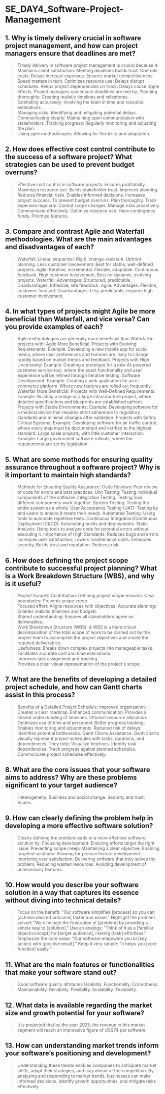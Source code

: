 # SE_DAY4_Software-Project-Management
## 1. Why is timely delivery crucial in software project management, and how can project managers ensure that deadlines are met?
>Timely delivery in software project management is crucial because it:
Maintains client satisfaction: Meeting deadlines builds trust.
Controls costs: Delays increase expenses.
Ensures market competitiveness: Speed matters in tech.
Optimizes resource use: Delays disrupt schedules.
Keeps project dependencies on track: Delays cause ripple effects.
>Project managers can ensure deadlines are met by:
Planning thoroughly: Creating realistic timelines and milestones.   
Estimating accurately: Involving the team in time and resource estimations.   
Managing risks: Identifying and mitigating potential delays.   
Communicating clearly: Maintaining open communication with stakeholders.
Tracking progress: Regularly monitoring and adjusting the plan.   
Using agile methodologies: Allowing for flexibility and adaptation.
## 2. How does effective cost control contribute to the success of a software project? What strategies can be used to prevent budget overruns?
>Effective cost control in software projects:
Ensures profitability.
Maximizes resource use.
Builds stakeholder trust.
Improves planning.
Reduces financial risks.
Enables informed decisions.
Increases project success.
>To prevent budget overruns:
Plan thoroughly.
Track expenses regularly.
Control scope changes.
Manage risks proactively.
Communicate effectively.
Optimize resource use.
Have contingency funds.
Prioritize features.
## 3. Compare and contrast Agile and Waterfall methodologies. What are the main advantages and disadvantages of each?
>Waterfall:
Linear, sequential.
Rigid, change-resistant.
Upfront planning.
Less customer involvement.
Best for stable, well-defined projects.
Agile:
Iterative, incremental.
Flexible, adaptable.
Continuous feedback.
High customer involvement.
Best for dynamic, evolving projects.
>Waterfall:
Advantages: Structured, predictable.
Disadvantages: Inflexible, late feedback.
Agile:
Advantages: Flexible, customer-focused.
Disadvantages: Less predictable, requires high customer involvement.
## 4. In what types of projects might Agile be more beneficial than Waterfall, and vice versa? Can you provide examples of each?
>Agile methodologies are generally more beneficial than Waterfall in projects with:
>Agile More Beneficial:
Projects with Evolving Requirements:
Example: Developing a new mobile app for social media, where user preferences and features are likely to change rapidly based on market trends and feedback.
Projects with High Uncertainty:
Example: Creating a prototype for a new AI-powered customer service tool, where the exact functionality and user experience will be refined through iterative testing.
Software Development:
Example: Creating a web application for an e-commerce platform. Where new features are rolled out frequently.
Waterfall More Beneficial:
Projects with Well-Defined Requirements:
Example: Building a bridge or a large infrastructure project, where detailed specifications and blueprints are established upfront.
Projects with Stable Environments:
Example: Developing software for a medical device that requires strict adherence to regulatory standards and minimal changes after validation.
Projects with Safety Critical Systems:
Example: Developing software for air traffic control, where every step must be documented and verified to the highest standard.
Large scale projects, with little customer interaction:
Example: Large government software rollouts, where the requirements are set by legislation.
## 5. What are some methods for ensuring quality assurance throughout a software project? Why is it important to maintain high standards?
>Methods for Ensuring Quality Assurance:
Code Reviews: Peer review of code for errors and best practices.
Unit Testing: Testing individual components of the software.
Integration Testing: Testing how different components work together.
System Testing: Testing the entire system as a whole.
User Acceptance Testing (UAT): Testing by end-users to ensure it meets their needs.
Automated Testing: Using tools to automate repetitive tests.
Continuous Integration/Continuous Deployment (CI/CD): Automating builds and deployments.
Static Analysis: Using tools to analyze code for potential errors without executing it.
Importance of High Standards:
Reduces bugs and errors.
Increases user satisfaction.
Lowers maintenance costs.
Enhances security.
Builds trust and reputation.
Reduces risk.
## 6. How does defining the project scope contribute to successful project planning? What is a Work Breakdown Structure (WBS), and why is it useful?
>Project Scope's Contribution:
Defining project scope ensures:
Clear boundaries: Prevents scope creep.   
Focused effort: Aligns resources with objectives.
Accurate planning: Enables realistic timelines and budgets.   
Shared understanding: Ensures all stakeholders agree on deliverables.   
Work Breakdown Structure (WBS):
A WBS is a hierarchical decomposition of the total scope of work to be carried out by the project team to accomplish the project objectives and create the required deliverables.   
Usefulness:
Breaks down complex projects into manageable tasks.   
Facilitates accurate cost and time estimations.   
Improves task assignment and tracking.   
Provides a clear visual representation of the project's scope.
## 7. What are the benefits of developing a detailed project schedule, and how can Gantt charts assist in this process?
>Benefits of a Detailed Project Schedule:
Improved organization: Creates a clear roadmap.
Enhanced communication: Provides a shared understanding of timelines.
Efficient resource allocation: Optimizes use of time and personnel.
Better progress tracking: Enables monitoring and adjustments.
Reduced risk of delays: Identifies potential bottlenecks.
Gantt Charts Assistance:
Gantt charts visually represent project schedules with tasks, durations, and dependencies.
They help:
Visualize timelines.
Identify task dependencies.
Track progress against planned schedules.
Communicate project schedules effectively.
## 8. What are the core issues that your software aims to address? Why are these problems significant to your target audience?
>Heterogeneity.
Business and social change.
Security and trust.
Scales.
## 9. How can clearly defining the problem help in developing a more effective software solution?
>Clearly defining the problem leads to a more effective software solution by:
Focusing development: Ensuring efforts target the right issue.
Preventing scope creep: Maintaining a clear objective.
Enabling targeted solutions: Allowing for precise feature development.
Improving user satisfaction: Delivering software that truly solves the problem.
Reducing wasted resources: Avoiding development of unnecessary features.
## 10. How would you describe your software solution in a way that captures its essence without diving into technical details?
>Focus on the benefit: "Our software simplifies [process] so you can [achieve desired outcome] faster and easier."
Highlight the problem solved: "We eliminate the frustration of [problem] by providing a simple way to [solution]."
Use an analogy: "Think of it as a [familiar object/concept] for [target audience], making [task] effortless."
Emphasize the core value: "Our software empowers you to [key action] with [positive result]."
Keep it very simple: "It helps you [core function] easily."
## 11. What are the main features or functionalities that make your software stand out?
>Good software quality attributes
Usability.
Functionality.
Correctness.
Maintainability.
Reliability.
Flexibility.
Scalability.
Testability.
## 12. What data is available regarding the market size and growth potential for your software?
> It is projected that by the year 2025, the revenue in this market segment will reach an impressive figure of US$74 per software
## 13. How can understanding market trends inform your software’s positioning and development?
>Understanding these trends enables companies to anticipate market shifts, adapt their strategies, and stay ahead of the competition. By analyzing and responding to market trends, businesses can make informed decisions, identify growth opportunities, and mitigate risks effectively.
